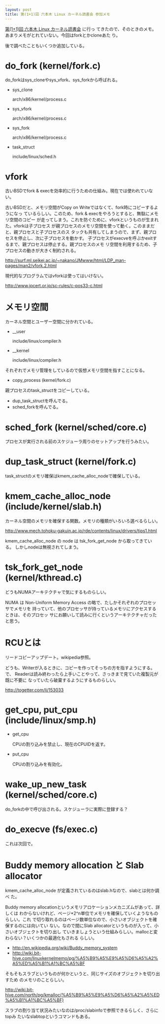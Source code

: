 ```yaml
---
layout: post
title: 第(1+1)回 六本木 Linux カーネル読書会 参加メモ
---
```


[第(1+1)回 六本木 Linux カーネル読書会](http://connpass.com/event/824/) に行っ
てきたので、そのときのメモ。あまりメモがとれていない。今回はforkとかcloneあた
り。

後で調べたこともいくつか追加している。

# do\_fork (kernel/fork.c)

do\_forkはsys\_cloneやsys\_vfork、sys\_forkから呼ばれる。

* sys\_clone

  arch/x86/kernel/process.c
* sys\_vfork

  arch/x86/kernel/process.c
* sys\_fork

  arch/x86/kernel/process.c
* task\_struct

  include/linux/sched.h

# vfork

古いBSDでfork & execを効率的に行うための仕組み。現在では使われていない。

古いBSDだと、メモリ空間がCopy on Writeではなくて、fork時にコピーするようになっ
ているらしい。このため、fork & execをやろうとすると、無駄にメモリ空間のコピー
が走ってしまう。これを防ぐために、vforkというものが生まれた。vforkは子プロセス
が親プロセスのメモリ空間を使って動く。このままだと、親プロセスと子プロセスのス
タックも共有してしまうので、まず、親プロセスを停止し、次に子プロセスを動かす。
子プロセスがexecveを呼ぶかexitするまで、親プロセスは停止する。親プロセスのメモ
リ空間を利用するため、子プロセスの動きが大きく制約される。

<http://surf.ml.seikei.ac.jp/~nakano/JMwww/html/LDP_man-pages/man2/vfork.2.html>

現代的なプログラムではvforkは使ってはいけない。

<http://www.jpcert.or.jp/sc-rules/c-pos33-c.html>

# メモリ空間

カーネル空間とユーザー空間に分かれている。

* \_\_user

  include/linux/compiler.h
* \_\_kernel

  include/linux/compiler.h

それぞれでメモリ管理をしているので仮想メモリ空間を指すことになる。

* copy\_process (kernel/fork.c)

親プロセスのtask\_structをコピーしている。

* dup\_task\_structを呼んでる。
* sched\_forkを呼んでる。

# sched\_fork (kernel/sched/core.c)

プロセスが実行される前のスケジューラ周りのセットアップを行うみたい。

# dup\_task\_struct (kernel/fork.c)

task\_structのメモリ確保はkmem\_cache\_alloc\_nodeで確保している。

# kmem\_cache\_alloc\_node (include/kernel/slab.h)

カーネル空間のメモリを確保する関数。メモリの種類がいろいろ選べるらしい。

<http://www.mech.tohoku-gakuin.ac.jp/rde/contents/linux/drivers/tips1.html>

kmem\_cache\_alloc\_node の node は tsk\_fork\_get\_node から取ってきている。
しかしnodeは無視されてしまう。

# tsk\_fork\_get\_node (kernel/kthread.c)

どうもNUMAアーキテクチャで気にするものらしい。

NUMA は Non-Uniform Memory Access の略で、たしかそれぞれのプロセッサでメモリを
持っていて、他のプロセッサが持っているメモリにアクセスするときは、そのプロセッ
サにお願いして読みに行くというアーキテクチャだったと思う。

# RCUとは

リードコピーアップデート。wikipedia参照。

どうも、Writerが入るときに、コピーを作ってそっちの方を指すようにする。で、
Readerは読み終わったら上手いことやって、さっきまで見ていた複製元が既に不要に
なっていたら破棄するようにするものらしい。

<http://togetter.com/li/153033>

# get\_cpu, put\_cpu (include/linux/smp.h)

* get\_cpu

  CPUの割り込みを禁止し、現在のCPUIDを返す。
* put\_cpu

  CPUの割り込みを有効化。

# wake\_up\_new\_task (kernel/sched/core.c)

do\_forkの中で呼び出される。スケジューラに実際に登録する？

# do\_execve (fs/exec.c)

これは次回で。

# Buddy memory allocation と Slab allocator

kmem\_cache\_alloc\_node が定義されているのはslab.hなので、slabとは何か調べ
た。

Buddy memory allocationというメモリアロケーションメカニズムがあって、詳しくは
わからないけれど、ページ\*2^n単位でメモリを確保していくようなものらしい。これ
で切り取れるのはページ数単位なので、小さいオブジェクトを確保するのには向いてい
ない。なので間にSlab allocatorというものが入って、小さいオブジェクトを切り出し
ていきましょうという仕組みらしい。mallocと変わらない？いくつかの最適化もされる
らしい。

* <http://en.wikipedia.org/wiki/Buddy_memory_system>
* <http://wiki.bit-hive.com/linuxkernelmemo/pg/%A5%B9%A5%E9%A5%D6%A5%A2%A5%ED%A5%B1%A1%BC%A5%BF>

そもそもスラブというものが何かというと、同じサイズのオブジェクトを切り出すため
のメモリのことらしい。

<http://wiki.bit-hive.com/north/pg/kmalloc(%A5%B9%A5%E9%A5%D6%A5%A2%A5%ED%A5%B1%A1%BC%A5%BF)>

スラブの割り当て状況みたいなのは/proc/slabinfoで参照できるらしく、さらにtopみ
たいなslabtopというコマンドもある。
